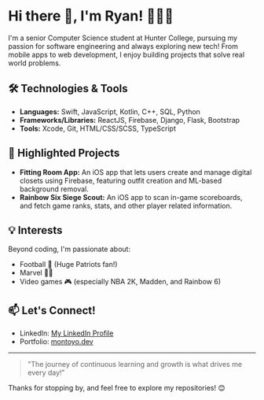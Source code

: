 # Hi there 👋, I'm Ryan! 👨🏻‍💻

I'm a senior Computer Science student at Hunter College, pursuing my passion for software engineering and always exploring new tech! From mobile apps to web development, I enjoy building projects that solve real world problems.

## 🛠️ Technologies & Tools
- **Languages:** Swift, JavaScript, Kotlin, C++, SQL, Python
- **Frameworks/Libraries:** ReactJS, Firebase, Django, Flask, Bootstrap
- **Tools:** Xcode, Git, HTML/CSS/SCSS, TypeScript

## 🌟 Highlighted Projects
- **Fitting Room App:** An iOS app that lets users create and manage digital closets using Firebase, featuring outfit creation and ML-based background removal.
- **Rainbow Six Siege Scout:** An iOS app to scan in-game scoreboards, and fetch game ranks, stats, and  other player related information.

## 💡 Interests
Beyond coding, I'm passionate about:
- Football 🏈 (Huge Patriots fan!)
- Marvel 🦸‍♂️
- Video games 🎮 (especially NBA 2K, Madden, and Rainbow 6)

## 📫 Let's Connect!
- LinkedIn: [My LinkedIn Profile](https://www.linkedin.com/in/ryan-montoyo/)
- Portfolio: [montoyo.dev](https://montoyo.dev/)

---

> "The journey of continuous learning and growth is what drives me every day!" 

Thanks for stopping by, and feel free to explore my repositories! 😊
